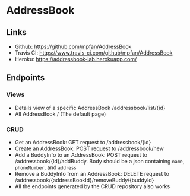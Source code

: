 # AddressBook
## Links
- Github: https://github.com/mpfan/AddressBook
- Travis CI: https://www.travis-ci.com/github/mpfan/AddressBook
- Heroku: https://addressbook-lab.herokuapp.com/

## Endpoints
### Views
- Details view of a specific AddressBook /addressbook/list/{id}
- All AddressBook / (The default page)

### CRUD
- Get an AddressBook: GET request to /addressbook/{id}
- Create an AddressBook: POST request to /addressbook/new
- Add a BuddyInfo to an AddressBook: POST request to /addressbook/{id}/addBuddy. Body should be a json containing `name`, `phoneNumber`, and `address`
- Remove a BuddyInfo from an AddressBook: DELETE request to /addressbook/{addressBookId}/removeBuddy/{buddyId}
- All the endpoints generated by the CRUD repository also works